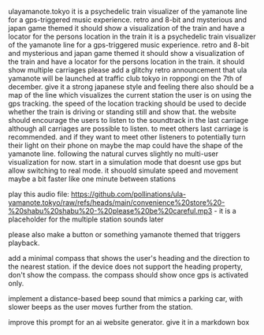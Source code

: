 ulayamanote.tokyo it is a psychedelic train visualizer of the yamanote line for a gps-triggered music experience. retro and 8-bit and mysterious and japan game themed it should show a visualization of the train and have a locator for the persons location in the train
it is a psychedelic train visualizer of the yamanote line for a gps-triggered music experience. retro and 8-bit and mysterious and japan game themed it should show a visualization of the train and have a locator for the persons location in the train. it should show multiple carriages
please add a glitchy retro announcement that ula yamanote will be launched at traffic club tokyo in roppongi on the 7th of december.
give it a strong japanese style and feeling
there also should be a map of the line which visualizes the current station the user is on using the gps tracking.
the speed of the location tracking should be used to decide whether the train is driving or standing still and show that.
the website should encourage the users to listen to the soundtrack in the last carriage although all carriages are possible to listen. to meet others last carriage is recommended. and if they want to meet other listeners to potentially turn their light on their phone on
maybe the map could have the shape of the yamanote line. following the natural curves slightly
no multi-user visualization for now.
start in a simulation mode that doesnt use gps but allow switching to real mode. it shouold simulate speed and movement maybe a bit faster like one minute between stations

play this audio file: https://github.com/pollinations/ula-yamanote.tokyo/raw/refs/heads/main/convenience%20store%20-%20shabu%20shabu%20-%20please%20be%20careful.mp3 - it is a placeholder for the multiple station sounds later

please also make a button or something yamanote themed that triggers playback. 

add a minimal compass that shows the user's heading and the direction to the nearest station. if the device does not support the heading property, don't show the compass. the compass should show once gps is activated only.

implement a distance-based beep sound that mimics a parking car, with slower beeps as the user moves further from the station.

improve this prompt for an ai website generator. give it in a markdown box